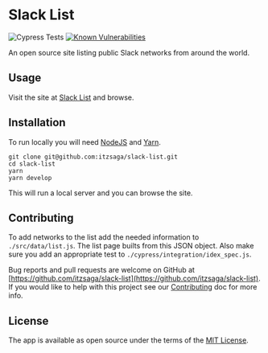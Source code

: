 # Slack List

![Cypress Tests](https://github.com/itzsaga/slack-list/workflows/Cypress%20Tests/badge.svg) [![Known Vulnerabilities](https://snyk.io/test/github/itzsaga/slack-list/badge.svg)](https://snyk.io/test/github/itzsaga/slack-list)

An open source site listing public Slack networks from around the world.

## Usage

Visit the site at [Slack List](https://slack.directory) and browse.

## Installation

To run locally you will need [NodeJS](https://nodejs.org/) and [Yarn](https://yarnpkg.com).

```text
git clone git@github.com:itzsaga/slack-list.git
cd slack-list
yarn
yarn develop
```

This will run a local server and you can browse the site.

## Contributing

To add networks to the list add the needed information to `./src/data/list.js`. The list page builts from this JSON object. Also make sure you add an appropriate test to `./cypress/integration/idex_spec.js`.

Bug reports and pull requests are welcome on GitHub at [https://github.com/itzsaga/slack-list](https://github.com/itzsaga/slack-list). If you would like to help with this project see our [Contributing](CONTRIBUTING.md) doc for more info.

## License

The app is available as open source under the terms of the [MIT License](LICENSE).

